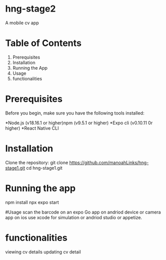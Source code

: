 # hng-stage2
A mobile cv app

# Table of Contents
1. Prerequisites
2. Installation
3. Running the App
4. Usage
5. functionalities


# Prerequisites
Before you begin, make sure you have the following tools installed:

*Node.js (v18.16.1 or higher)npm (v9.5.1 or higher)
*Expo cli (v0.10.11 0r higher)
*React Native CLI

# Installation
Clone the repository:
git clone https://github.com/manoahLinks/hng-stage1.git cd hng-stage1.git

# Running the app
npm install npx expo start

#Usage
scan the barcode on an expo Go app on andriod device or camera app on ios use xcode for simulation or andriod studio or appetize.

# functionalities
viewing cv details
updating cv detail

